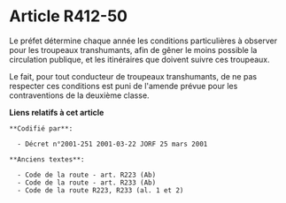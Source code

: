 # Article R412-50

Le préfet détermine chaque année les conditions particulières à observer pour les troupeaux transhumants, afin de gêner le
moins possible la circulation publique, et les itinéraires que doivent suivre ces troupeaux.

Le fait, pour tout conducteur de troupeaux transhumants, de ne pas respecter ces conditions est puni de l'amende prévue pour
les contraventions de la deuxième classe.

**Liens relatifs à cet article**

	**Codifié par**:

	  - Décret n°2001-251 2001-03-22 JORF 25 mars 2001

	**Anciens textes**:

	  - Code de la route - art. R223 (Ab)
	  - Code de la route - art. R233 (Ab)
	  - Code de la route R223, R233 (al. 1 et 2)
